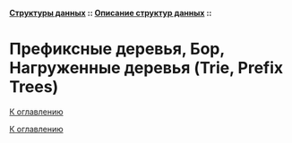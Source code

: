 **[Структуры данных](../../README.md#data-structures) :: [Описание структур данных](../../README.md#data-structures-descriptions) ::**
# Префиксные деревья, Бор, Нагруженные деревья (Trie, Prefix Trees)

<!--

-->

[К оглавлению](../../README.md#data-structures-descriptions)



[К оглавлению](../../README.md#data-structures-descriptions)
